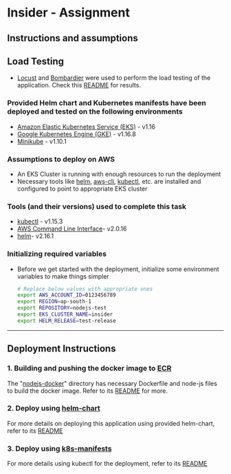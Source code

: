 # Insider - Assignment

## Instructions and assumptions

## Load Testing

* [Locust](https://locust.io/) and [Bombardier](https://github.com/codesenberg/bombardier) were used to perform the load testing of the application. Check this [README](./load-test-results/README.md) for results.

### Provided Helm chart and Kubernetes manifests have been deployed and tested on the following environments

* [Amazon Elastic Kubernetes Service (EKS)](https://aws.amazon.com/eks/) - v1.16
* [Google Kubernetes Engine (GKE)](https://cloud.google.com/kubernetes-engine) - v1.16.8
* [Minikube](https://kubernetes.io/docs/tasks/tools/install-minikube/) - v1.10.1

### Assumptions to deploy on AWS

* An EKS Cluster is running with enough resources to run the deployment
* Necessary tools like [helm](https://v2.helm.sh/), [aws-cli](https://aws.amazon.com/cli/), [kubectl](https://kubernetes.io/docs/reference/kubectl/overview/), etc. are installed and configured to point to appropriate EKS cluster

### Tools (and their versions) used to complete this task

* [kubectl](https://kubernetes.io/docs/reference/kubectl/overview/) - v1.15.3
* [AWS Command Line Interface](https://aws.amazon.com/cli/)- v2.0.16
* [helm](https://v2.helm.sh/)- v2.16.1

### Initializing required variables

* Before we get started with the deployment, initialize some environment variables to make things simpler

    ```sh
    # Replace below values with appropriate ones
    export AWS_ACCOUNT_ID=0123456789
    export REGION=ap-south-1
    export REPOSITORY=nodejs-test
    export EKS_CLUSTER_NAME=insider
    export HELM_RELEASE=test-release

    ```

---

## Deployment Instructions

### 1. Building and pushing the docker image to [ECR](https://aws.amazon.com/ecr/)

The "[nodejs-docker](./nodejs-docker)" directory has necessary Dockerfile and node-js files to build the docker image. Refer to its [README](./nodejs-docker/README.md) for more.

### 2. Deploy using [helm-chart](./helm-chart)

For more details on deploying this application using provided helm-chart, refer to its [README](./helm-chart/README.md)

### 3. Deploy using [k8s-manifests](./k8s-manifests)

For more details using kubectl for the deployment, refer to its [README](./k8s-manifests/README.md)
